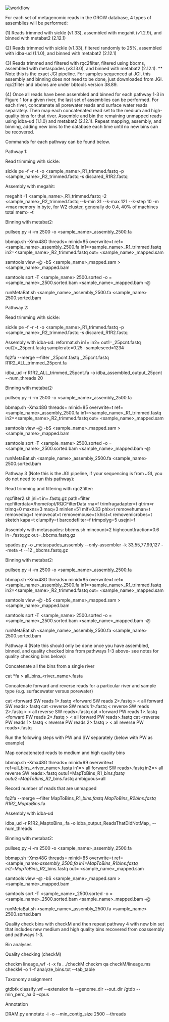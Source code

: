 ![workflow]()

For each set of metagenomic reads in the GROW database, 4 types of assemblies will be performed:

(1)	Reads trimmed with sickle (v1.33), assembled with megahit (v1.2.9), and binned with metabat2 (2.12.1)

(2)	Reads trimmed with sickle (v1.33), filtered randomly to 25%, assembled with idba-ud (1.1.0), and binned with metabat2 (2.12.1)

(3)	Reads trimmed and filtered with rqc2filter, filtered using bbcms, assembled with metaspades (v3.13.0), and binned with metabat2 (2.12.1). ** Note this is the exact JGI pipeline. For samples sequenced at JGI, this assembly and binning does not need to be done, just downloaded from JGI. rqc2filter and bbcms are under bbtools version 38.89.

(4)	Once all reads have been assembled and binned for each pathway 1-3 in Figure 1 for a given river, the last set of assemblies can be performed. For each river, concatenate all porewater reads and surface water reads separately. Then map each concatenated read set to the medium and high-quality bins for that river. Assemble and bin the remaining unmapped reads using idba-ud (1.1.0) and metabat2 (2.12.1). Repeat mapping, assembly, and binning, adding new bins to the database each time until no new bins can be recovered. 

Commands for each pathway can be found below. 

Pathway 1: 

Read trimming with sickle:

sickle pe -f <forward untrimmed reads>  -r <reverse untrimmed reads>   -t <sequencing platform> -o <sample_name>_R1_trimmed.fastq -p <sample_name>_R2_trimmed.fastq -s discared_R1R2.fastq

Assembly with megahit:

megahit -1 <sample_name>_R1_trimmed.fastq -2 <sample_name>_R2_trimmed.fastq --k-min 31 --k-max 121 --k-step 10 -m <max memory in byte, for W2 cluster, generally do 0.4, 40% of machines total mem>  -t <number of threads>

Binning with metabat2:

pullseq.py -i <assembly fasta> -m 2500 -o <sample_name>_assembly_2500.fa

bbmap.sh -Xmx48G threads=<number of threads> minid=85 overwrite=t ref=<sample_name>_assembly_2500.fa in1=<sample_name>_R1_trimmed.fastq in2=<sample_name>_R2_trimmed.fastq out= <sample_name>_mapped.sam

samtools view -@ <number of threads> -bS <sample_name>_mapped.sam > <sample_name>_mapped.bam

samtools sort -T <sample_name> 2500.sorted -o =<sample_name>_2500.sorted.bam <sample_name>_mapped.bam -@ <number of threads>

runMetaBat.sh <sample_name>_assembly_2500.fa <sample_name> 2500.sorted.bam

Pathway 2: 

Read trimming with sickle:

sickle pe -f <forward untrimmed reads>  -r <reverse untrimmed reads>   -t <sequencing platform> -o <sample_name>_R1_trimmed.fastq -p <sample_name>_R2_trimmed.fastq -s discared_R1R2.fastq

Assembly with idba-ud:
reformat.sh in1=<forward trimmed reads> in2=<reverse trimmed reads> out1=<forward trimmed reads>_25pcnt.fastq out2=<reverse trimmed reads>_25pcnt.fastq samplerate=0.25 -sampleseed=1234


fq2fa --merge --filter <forward trimmed reads>_25pcnt.fastq <reverse trimmed reads>_25pcnt.fastq R1R2_ALL_trimmed_25pcnt.fa

idba_ud -r R1R2_ALL_trimmed_25pcnt.fa -o idba_assembled_output_25pcnt --num_threads 20

Binning with metabat2:

pullseq.py -i <assembly fasta> -m 2500 -o <sample_name>_assembly_2500.fa

bbmap.sh -Xmx48G threads=<number of threads> minid=85 overwrite=t ref=<sample_name>_assembly_2500.fa in1=<sample_name>_R1_trimmed.fastq in2=<sample_name>_R2_trimmed.fastq out= <sample_name>_mapped.sam

samtools view -@ <number of threads> -bS <sample_name>_mapped.sam > <sample_name>_mapped.bam

samtools sort -T <sample_name> 2500.sorted -o =<sample_name>_2500.sorted.bam <sample_name>_mapped.bam -@ <number of threads>

runMetaBat.sh <sample_name>_assembly_2500.fa <sample_name> 2500.sorted.bam

Pathway 3 (Note this is the JGI pipeline, if your sequencing is from JGI, you do not need to run this pathway): 

Read trimming and filtering with rqc2filter:

rqcfilter2.sh jni=t in=<interleaved untrimmed reads>.fastq.gz path=filter  rqcfilterdata=/home/opt/RQCFilterData rna=f trimfragadapter=t qtrim=r trimq=0 maxns=3 maq=3 minlen=51 mlf=0.33 phix=t removehuman=t removedog=t removecat=t removemouse=t khist=t removemicrobes=t sketch kapa=t clumpify=t barcodefilter=f trimpolyg=5 usejni=f

Assembly with metaspades:
bbcms.sh mincount=2 highcountfraction=0.6 in=<interleaved trimmed and filtered reads>.fastq.gz out=<interleaved trimmed and filtered reads>_bbcms.fastq.gz

spades.py -o <sample name>_metaspades_assembly --only-assembler -k 33,55,77,99,127 --meta -t <number of threads> --12 <interleaved trimmed and filtered reads>_bbcms.fastq.gz

Binning with metabat2:

pullseq.py -i <assembly fasta> -m 2500 -o <sample_name>_assembly_2500.fa

bbmap.sh -Xmx48G threads=<number of threads> minid=85 overwrite=t ref=<sample_name>_assembly_2500.fa in1=<sample_name>_R1_trimmed.fastq in2=<sample_name>_R2_trimmed.fastq out= <sample_name>_mapped.sam

samtools view -@ <number of threads> -bS <sample_name>_mapped.sam > <sample_name>_mapped.bam

samtools sort -T <sample_name> 2500.sorted -o =<sample_name>_2500.sorted.bam <sample_name>_mapped.bam -@ <number of threads>

runMetaBat.sh <sample_name>_assembly_2500.fa <sample_name> 2500.sorted.bam

Pathway 4 (Note this should only be done once you have assembled, binned, and quality checked bins from pathways 1-3 above- see notes for quality checking bins below):

Concatenate all the bins from a single river

cat *fa > all_bins_<river_name>.fasta

Concatenate forward and reverse reads for a particular river and sample type (e.g. surfacewater versus porewater)

cat <forward SW reads 1>.fastq <forward SW reads 2>.fastq    > < all forward SW reads>.fastq
cat <reverse SW reads 1>.fastq < reverse SW reads 2>.fastq    > < all reverse SW reads>.fastq
cat <forward PW reads 1>.fastq <forward PW reads 2>.fastq    > < all forward PW reads>.fastq
cat <reverse PW reads 1>.fastq < reverse PW reads 2>.fastq    > < all reverse PW reads>.fastq

Run the following steps with PW and SW separately (below with PW as example)

Map concatenated reads to medium and high quality bins

bbmap.sh -Xmx48G threads=<number of threads> minid=99 overwrite=t ref=all_bins_<river_name>.fasta in1=< all forward SW reads>.fastq in2=< all reverse SW reads>.fastq outu1=MapToBins_R1_<number of bins>_bins.fastq outu2=MapToBins_R2_<number of bins>_bins.fastq ambiguous=all

Record number of reads that are unmapped

fq2fa --merge --filter MapToBins_R1_<number of bins>_bins.fastq MapToBins_R2_<number of bins>_bins.fastq R1R2_MaptoBins_<number of bins>.fa

Assembly with idba-ud

idba_ud -r R1R2_MaptoBins_<number of bins>.fa -o idba_output_ReadsThatDidNotMap_<number of bins> --num_threads <number of threads>

Binning with metabat2:

pullseq.py -i <assembly fasta> -m 2500 -o <sample_name>_assembly_2500.fa

bbmap.sh -Xmx48G threads=<number of threads> minid=85 overwrite=t ref=<sample_name>_assembly_2500.fa in1=MapToBins_R1_<number of bins>_bins.fastq in2=MapToBins_R2_<number of bins>_bins.fastq out= <sample_name>_mapped.sam

samtools view -@ <number of threads> -bS <sample_name>_mapped.sam > <sample_name>_mapped.bam

samtools sort -T <sample_name>_2500.sorted -o =<sample_name>_2500.sorted.bam <sample_name>_mapped.bam -@ <number of threads>

runMetaBat.sh <sample_name>_assembly_2500.fa <sample_name> 2500.sorted.bam

Quality check bins with checkM and then repeat pathway 4 with new bin set that includes new medium and high quality bins recovered from coassembly and pathways 1-3.

Bin analyses

Quality checking (checkM)

checkm lineage_wf -t <number of threads>  -x fa . ./checkM 
checkm qa checkM/lineage.ms checkM -o 1 -f analyze_bins.txt --tab_table

Taxonomy assignment

gtdbtk classify_wf --extension fa --genome_dir <genome dir> --out_dir <genome dir>/gtdb --min_perc_aa 0 –cpus <number of threads>

Annotation

DRAM.py annotate -i <bins> -o <output dir name>  --min_contig_size 2500 --threads <number of threads>
